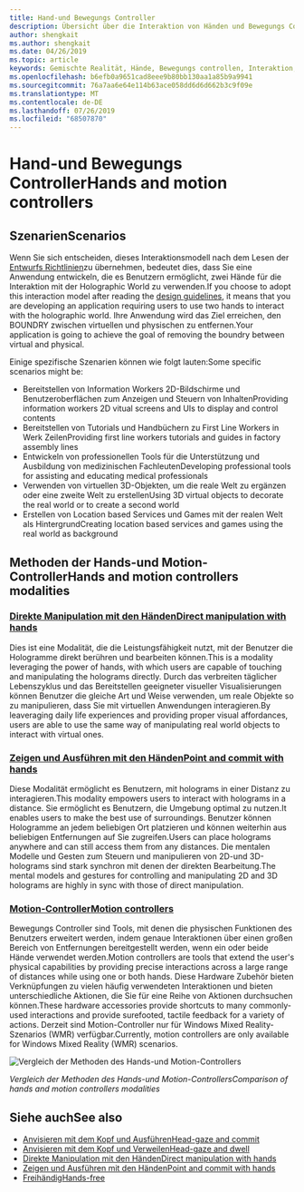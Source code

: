 ```yaml
---
title: Hand-und Bewegungs Controller
description: Übersicht über die Interaktion von Händen und Bewegungs Controllern
author: shengkait
ms.author: shengkait
ms.date: 04/26/2019
ms.topic: article
keywords: Gemischte Realität, Hände, Bewegungs controllen, Interaktion, Entwurf
ms.openlocfilehash: b6efb0a9651cad8eee9b80bb130aa1a85b9a9941
ms.sourcegitcommit: 76a7aa6e64e114b63ace058dd6d6d662b3c9f09e
ms.translationtype: MT
ms.contentlocale: de-DE
ms.lasthandoff: 07/26/2019
ms.locfileid: "68507870"
---
```

# <a name="hands-and-motion-controllers"></a><span data-ttu-id="9bcf0-104">Hand-und Bewegungs Controller</span><span class="sxs-lookup"><span data-stu-id="9bcf0-104">Hands and motion controllers</span></span>
## <a name="scenarios"></a><span data-ttu-id="9bcf0-105">Szenarien</span><span class="sxs-lookup"><span data-stu-id="9bcf0-105">Scenarios</span></span>
<span data-ttu-id="9bcf0-106">Wenn Sie sich entscheiden, dieses Interaktionsmodell nach dem Lesen der [Entwurfs Richtlinien](interaction-fundamentals.md)zu übernehmen, bedeutet dies, dass Sie eine Anwendung entwickeln, die es Benutzern ermöglicht, zwei Hände für die Interaktion mit der Holographic World zu verwenden.</span><span class="sxs-lookup"><span data-stu-id="9bcf0-106">If you choose to adopt this interaction model after reading the [design guidelines](interaction-fundamentals.md), it means that you are developing an application requiring users to use two hands to interact with the holographic world.</span></span> <span data-ttu-id="9bcf0-107">Ihre Anwendung wird das Ziel erreichen, den BOUNDRY zwischen virtuellen und physischen zu entfernen.</span><span class="sxs-lookup"><span data-stu-id="9bcf0-107">Your application is going to achieve the goal of removing the boundry between virtual and physical.</span></span>

<span data-ttu-id="9bcf0-108">Einige spezifische Szenarien können wie folgt lauten:</span><span class="sxs-lookup"><span data-stu-id="9bcf0-108">Some specific scenarios might be:</span></span>
* <span data-ttu-id="9bcf0-109">Bereitstellen von Information Workers 2D-Bildschirme und Benutzeroberflächen zum Anzeigen und Steuern von Inhalten</span><span class="sxs-lookup"><span data-stu-id="9bcf0-109">Providing information workers 2D vitual screens and UIs to display and control contents</span></span>
* <span data-ttu-id="9bcf0-110">Bereitstellen von Tutorials und Handbüchern zu First Line Workers in Werk Zeilen</span><span class="sxs-lookup"><span data-stu-id="9bcf0-110">Providing first line workers tutorials and guides in factory assembly lines</span></span>
* <span data-ttu-id="9bcf0-111">Entwickeln von professionellen Tools für die Unterstützung und Ausbildung von medizinischen Fachleuten</span><span class="sxs-lookup"><span data-stu-id="9bcf0-111">Developing professional tools for assisting and educating medical professionals</span></span>  
* <span data-ttu-id="9bcf0-112">Verwenden von virtuellen 3D-Objekten, um die reale Welt zu ergänzen oder eine zweite Welt zu erstellen</span><span class="sxs-lookup"><span data-stu-id="9bcf0-112">Using 3D virtual objects to decorate the real world or to create a second world</span></span> 
* <span data-ttu-id="9bcf0-113">Erstellen von Location based Services und Games mit der realen Welt als Hintergrund</span><span class="sxs-lookup"><span data-stu-id="9bcf0-113">Creating location based services and games using the real world as background</span></span>

## <a name="hands-and-motion-controllers-modalities"></a><span data-ttu-id="9bcf0-114">Methoden der Hands-und Motion-Controller</span><span class="sxs-lookup"><span data-stu-id="9bcf0-114">Hands and motion controllers modalities</span></span>
### <a name="direct-manipulation-with-handsdirect-manipulationmd"></a>[<span data-ttu-id="9bcf0-115">Direkte Manipulation mit den Händen</span><span class="sxs-lookup"><span data-stu-id="9bcf0-115">Direct manipulation with hands</span></span>](direct-manipulation.md)
<span data-ttu-id="9bcf0-116">Dies ist eine Modalität, die die Leistungsfähigkeit nutzt, mit der Benutzer die Hologramme direkt berühren und bearbeiten können.</span><span class="sxs-lookup"><span data-stu-id="9bcf0-116">This is a modality leveraging the power of hands, with which users are capable of touching and manipulating the holograms directly.</span></span> <span data-ttu-id="9bcf0-117">Durch das verbreiten täglicher Lebenszyklus und das Bereitstellen geeigneter visueller Visualisierungen können Benutzer die gleiche Art und Weise verwenden, um reale Objekte so zu manipulieren, dass Sie mit virtuellen Anwendungen interagieren.</span><span class="sxs-lookup"><span data-stu-id="9bcf0-117">By leaveraging daily life experiences and providing proper visual affordances, users are able to use the same way of manipulating real world objects to interact with virtual ones.</span></span>   

### <a name="point-and-commit-with-handspoint-and-commitmd"></a>[<span data-ttu-id="9bcf0-118">Zeigen und Ausführen mit den Händen</span><span class="sxs-lookup"><span data-stu-id="9bcf0-118">Point and commit with hands</span></span>](point-and-commit.md)
<span data-ttu-id="9bcf0-119">Diese Modalität ermöglicht es Benutzern, mit holograms in einer Distanz zu interagieren.</span><span class="sxs-lookup"><span data-stu-id="9bcf0-119">This modality empowers users to interact with holograms in a distance.</span></span> <span data-ttu-id="9bcf0-120">Sie ermöglicht es Benutzern, die Umgebung optimal zu nutzen.</span><span class="sxs-lookup"><span data-stu-id="9bcf0-120">It enables users to make the best use of surroundings.</span></span> <span data-ttu-id="9bcf0-121">Benutzer können Hologramme an jedem beliebigen Ort platzieren und können weiterhin aus beliebigen Entfernungen auf Sie zugreifen.</span><span class="sxs-lookup"><span data-stu-id="9bcf0-121">Users can place holograms anywhere and can still access them from any distances.</span></span> <span data-ttu-id="9bcf0-122">Die mentalen Modelle und Gesten zum Steuern und manipulieren von 2D-und 3D-holograms sind stark synchron mit denen der direkten Bearbeitung.</span><span class="sxs-lookup"><span data-stu-id="9bcf0-122">The mental models and gestures for controlling and manipulating 2D and 3D holograms are highly in sync with those of direct manipulation.</span></span>

### <a name="motion-controllersmotion-controllersmd"></a>[<span data-ttu-id="9bcf0-123">Motion-Controller</span><span class="sxs-lookup"><span data-stu-id="9bcf0-123">Motion controllers</span></span>](motion-controllers.md)
<span data-ttu-id="9bcf0-124">Bewegungs Controller sind Tools, mit denen die physischen Funktionen des Benutzers erweitert werden, indem genaue Interaktionen über einen großen Bereich von Entfernungen bereitgestellt werden, wenn ein oder beide Hände verwendet werden.</span><span class="sxs-lookup"><span data-stu-id="9bcf0-124">Motion controllers are tools that extend the user's physical capabilities by providing precise interactions across a large range of distances while using one or both hands.</span></span> <span data-ttu-id="9bcf0-125">Diese Hardware Zubehör bieten Verknüpfungen zu vielen häufig verwendeten Interaktionen und bieten unterschiedliche Aktionen, die Sie für eine Reihe von Aktionen durchsuchen können.</span><span class="sxs-lookup"><span data-stu-id="9bcf0-125">These hardware accessories provide shortcuts to many commonly-used interactions and provide surefooted, tactile feedback for a variety of actions.</span></span> <span data-ttu-id="9bcf0-126">Derzeit sind Motion-Controller nur für Windows Mixed Reality-Szenarios (WMR) verfügbar.</span><span class="sxs-lookup"><span data-stu-id="9bcf0-126">Currently, motion controllers are only available for Windows Mixed Reality (WMR) scenarios.</span></span> 

![Vergleich der Methoden des Hands-und Motion-Controllers](images/Hands-and-controllers-720px.jpg)<br>

<span data-ttu-id="9bcf0-128">*Vergleich der Methoden des Hands-und Motion-Controllers*</span><span class="sxs-lookup"><span data-stu-id="9bcf0-128">*Comparison of hands and motion controllers modalities*</span></span>

## <a name="see-also"></a><span data-ttu-id="9bcf0-129">Siehe auch</span><span class="sxs-lookup"><span data-stu-id="9bcf0-129">See also</span></span>
* [<span data-ttu-id="9bcf0-130">Anvisieren mit dem Kopf und Ausführen</span><span class="sxs-lookup"><span data-stu-id="9bcf0-130">Head-gaze and commit</span></span>](gaze-and-commit.md)
* [<span data-ttu-id="9bcf0-131">Anvisieren mit dem Kopf und Verweilen</span><span class="sxs-lookup"><span data-stu-id="9bcf0-131">Head-gaze and dwell</span></span>](gaze-and-dwell.md)
* [<span data-ttu-id="9bcf0-132">Direkte Manipulation mit den Händen</span><span class="sxs-lookup"><span data-stu-id="9bcf0-132">Direct manipulation with hands</span></span>](direct-manipulation.md)
* [<span data-ttu-id="9bcf0-133">Zeigen und Ausführen mit den Händen</span><span class="sxs-lookup"><span data-stu-id="9bcf0-133">Point and commit with hands</span></span>](point-and-commit.md)
* [<span data-ttu-id="9bcf0-134">Freihändig</span><span class="sxs-lookup"><span data-stu-id="9bcf0-134">Hands-free</span></span>](hands-free.md)
